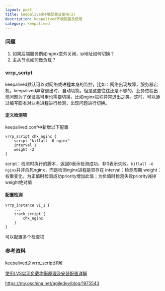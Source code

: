 ```yaml
---
layout: post
title: keepalived环境配置及使用(2)
description: keepalived环境配置及使用
category: keepalived
---
```


### 问题
1. 如果后端服务例如nginx意外关闭，ip地址如何切换？
2. 主从节点如何做负载？

### vrrp_script
keepalived默认可以对网络或进程本身的监控，比如：网络出现故障，服务器宕机，keepalived异常退出时，自动切换。但是这些往往还是不够的，业务进程出现问题为了保证高可用也需要切换，比如nginx进程异常退出之类。这时，可以通过编写脚本对业务进程进行检测，出现问题进行切换。

#### 定义检测项

keepalived.conf中新增以下配置

```shell
vrrp_script chk_nginx {
    script "killall -0 nginx"
    interval 1
    weight -2
}
```

script：检测时执行的脚本，返回0表示检测成功，非0表示失败。`killall -0 nginx`并非杀死nginx，而是检测nginx进程是否存在
interval：检测周期
weight：权重变化。为正值时检测成功priority增加此值；为负值时检测失败priority减掉weight绝对值

#### 配置检测

```shell
vrrp_instance VI_1 {
    ...
    track_script {
        chk_nginx
    }
}
```

可以配置多个检查项

### 

### 参考资料

[keepalived之vrrp_script详解](https://www.cnblogs.com/arjenlee/p/9258188.html)

[使用LVS实现负载均衡原理及安装配置详解](https://www.cnblogs.com/liwei0526vip/p/6370103.html)

https://my.oschina.net/agiledev/blog/1975543


